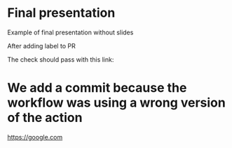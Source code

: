 # Final presentation
Example of final presentation without slides

After adding label to PR

The check should pass with this link:

# We add a commit because the workflow was using a wrong version of the action

https://google.com
